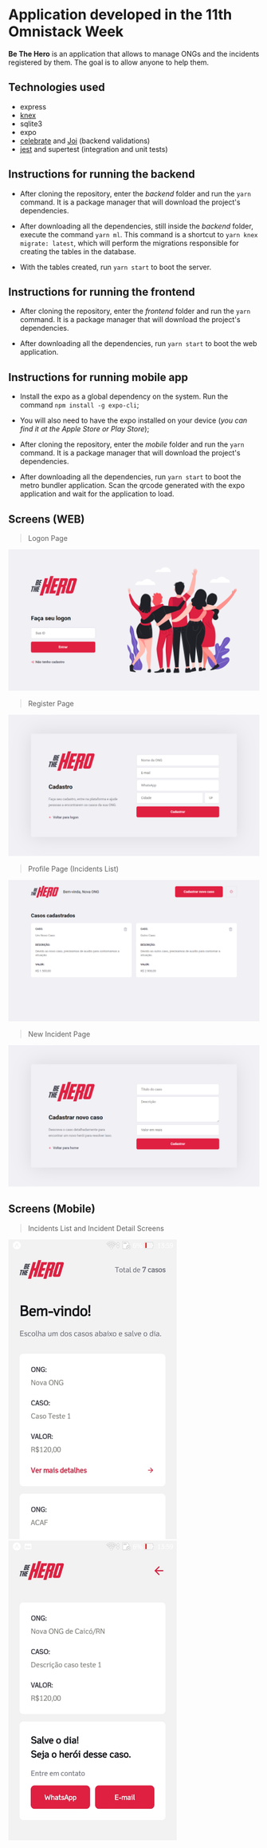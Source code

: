 # Application developed in the 11th Omnistack Week

**Be The Hero** is an application that allows to manage ONGs and the incidents registered by them. The goal is to allow anyone to help them.

## Technologies used
 - express
 - <a href="http://knexjs.org/">knex</a>
 - sqlite3
 - expo
 - <a href="https://github.com/arb/celebrate">celebrate</a> and <a href="https://hapi.dev/module/joi/">Joi</a> (backend validations)
 - <a href="https://jestjs.io/docs/en/getting-started">jest</a> and supertest (integration and unit tests)

## Instructions for running the backend
- After cloning the repository, enter the *backend* folder and run the `yarn` command. It is a package manager that will download the project's dependencies.

- After downloading all the dependencies, still inside the *backend* folder, execute the command `yarn ml`. This command is a shortcut to `yarn knex migrate: latest`, which will perform the migrations responsible for creating the tables in the database.

- With the tables created, run `yarn start` to boot the server.

## Instructions for running the frontend
- After cloning the repository, enter the *frontend* folder and run the `yarn` command. It is a package manager that will download the project's dependencies.

- After downloading all the dependencies, run `yarn start` to boot the web application.

## Instructions for running mobile app
- Install the expo as a global dependency on the system. Run the command `npm install -g expo-cli`;

- You will also need to have the expo installed on your device (*you can find it at the Apple Store or Play Store*);

- After cloning the repository, enter the *mobile* folder and run the `yarn` command. It is a package manager that will download the project's dependencies.

- After downloading all the dependencies, run `yarn start` to boot the metro bundler application. Scan the qrcode generated with the expo application and wait for the application to load.

## Screens (WEB)
> Logon Page
<img src="./screens/logon.png" alt="Logon Page" />

> Register Page
<img src="./screens/register.png" alt="Register Page" />

> Profile Page (Incidents List)
<img src="./screens/profile.png" alt="Profile Page" />

> New Incident Page
<img src="./screens/new-incident.png" alt="New Incidente Page" />

## Screens (Mobile)
> Incidents List and Incident Detail Screens
<div float="left">
  <img height="600" src="./screens/incidents-list.jpg" alt="Incidents List Screen" />
    
  <img height="600" src="./screens/incident-details.jpg" alt="Incidents Detail Screen" />
</div>
